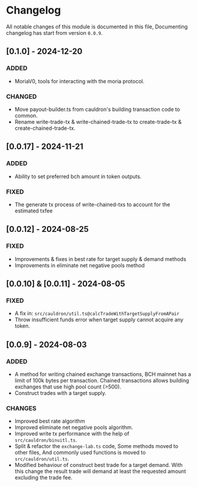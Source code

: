 # Changelog

All notable changes of this module is documented in this file, Documenting changelog has start from version `0.0.9`.

## [0.1.0] - 2024-12-20

### ADDED

- MoriaV0, tools for interacting with the moria protocol.

### CHANGED

- Move payout-builder.ts from cauldron's building transaction code to common.
- Rename write-trade-tx & write-chained-trade-tx to create-trade-tx & create-chained-trade-tx.

## [0.0.17] - 2024-11-21

### ADDED

- Ability to set preferred bch amount in token outputs.

### FIXED

- The generate tx process of write-chained-txs to account for the estimated txfee

## [0.0.12] - 2024-08-25

### FIXED

- Improvements & fixes in best rate for target supply & demand methods
- Improvements in eliminate net negative pools method

## [0.0.10] & [0.0.11] - 2024-08-05

### FIXED

- A fix in: `src/cauldron/util.ts@calcTradeWithTargetSupplyFromAPair`
- Throw insufficient funds error when target supply cannot acquire any token.

## [0.0.9] - 2024-08-03

### ADDED

- A method for writing chained exchange transactions, BCH mainnet has a limit of 100k bytes per transaction. Chained transactions allows building exchanges that use high pool count (>500).
- Construct trades with a target supply.

### CHANGES

- Improved best rate algorithm
- Improved eliminate net negative pools algorithm.
- Improved write tx performance with the help of `src/cauldron/binuitl.ts`.
- Split & refactor the `exchange-lab.ts` code, Some methods moved to other files, And commonly used functions is moved to `src/cauldron/util.ts`. 
- Modified behaviour of construct best trade for a target demand. With this change the result trade will demand at least the requested amount excluding the trade fee.

